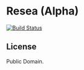 
Resea (Alpha)
=============

[![Build Status](https://travis-ci.org/resea/resea.svg?branch=master)](https://travis-ci.org/resea/resea)

License
-------

Public Domain.
